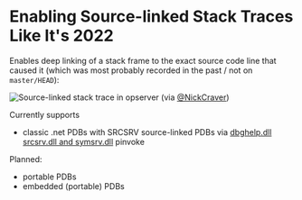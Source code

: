 # Enabling Source-linked Stack Traces Like It's 2022

Enables deep linking of a stack frame to the exact source code line that caused it (which was most probably recorded in the past / not on `master/HEAD`):

![Source-linked stack trace in opserver](https://pbs.twimg.com/media/DHkBHJ9WAAEiznA.jpg:large) (via [@NickCraver](https://twitter.com/Nick_Craver/status/898750831448788992))

Currently supports
- classic .net PDBs with SRCSRV source-linked PDBs via [dbghelp.dll srcsrv.dll and symsrv.dll](https://msdn.microsoft.com/en-us/library/windows/desktop/ms679294.aspx) pinvoke

Planned:
- portable PDBs
- embedded (portable) PDBs
